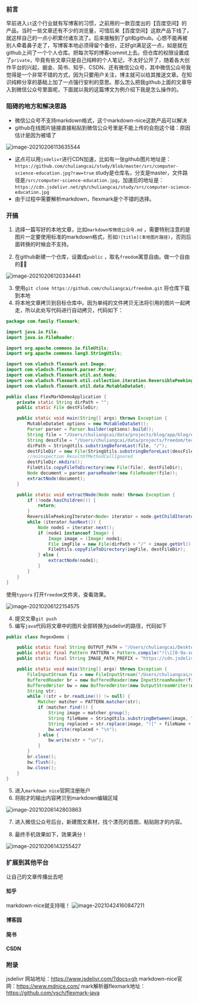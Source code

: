 ### 前言
早前进入`it`这个行业就有写博客的习惯，之前用的一款百度出的【百度空间】的产品，当时一些文章还有不少的浏览量，可惜后来【百度空间】这款产品下线了，就这样自己的一点小积累付诸东流了。后来接触到了git和github。心想不能再被别人牵着鼻子走了，写博客本地必须得留个备份，正好git满足这一点，如是就在github上间了一个个人仓库。把每次写的博客commit上去。但仓库的权限设置成了`private`，毕竟有些文章只是自己纯粹的个人笔记，不太好公开了，随着各大创作平台的兴起，掘金、简书、知乎、CSDN、还有微信公众号，其中微信公众号我觉得是一个非常不错的方式，因为只要用户关注，博主就可以给其推送文章。在知识纯粹分享的基础上加了一点强行安利的意思。那么怎么把我github上面的文章导入到微信公众号里面呢，下面就以我的这篇博文为例介绍下我是怎么操作的。
### 阻碍的地方和解决思路
* 微信公众号不支持markdown格式，这个markdown-nice这款产品可以解决
* github在线图片链接直接粘贴到微信公众号里是不能上传的会抱这个错：原因估计是因为被墙了

![image-20210206113635544](image-20210206113635544.png)

* 这点可以用`jsdelivr`进行CDN加速，比如有一张github图片地址是：`https://github.com/chuliangcai/study/blob/master/src/computer-science-education.jpg?raw=true` study是仓库名，分支是master，文件路径是`/src/computer-science-education.jpg`，加速后的地址是：`https://cdn.jsdelivr.net/gh/chuliangcai/study/src/computer-science-education.jpg`
* 由于过程中需要解析markdown，flexmark是个不错的选择。

### 开搞

1. 选择一篇写好的本地文章，比如`markdown写微信公众号.md` ，需要特别注意的是图片一定要使用标准的markdown格式，形如`![title](本地图片路径)`，否则后面转换的时候会不支持。

2. 在github新建一个仓库，设置成`public` ，取名`freedom`寓意自由。做一个自由的👨‍💻

![image-20210206120334441](image-20210206120334441.png)

3. 使用`git clone https://github.com/chuliangcai/freedom.git` 将仓库下载到本地
4. 将本地文章拷贝到目标仓库中。因为单纯的文件拷贝无法将引用的图片一起拷走，所以此处写代码进行自动拷贝，代码如下：
```java
package com.family.flexmark;

import java.io.File;
import java.io.FileReader;

import org.apache.commons.io.FileUtils;
import org.apache.commons.lang3.StringUtils;

import com.vladsch.flexmark.ast.Image;
import com.vladsch.flexmark.parser.Parser;
import com.vladsch.flexmark.util.ast.Node;
import com.vladsch.flexmark.util.collection.iteration.ReversiblePeekingIterator;
import com.vladsch.flexmark.util.data.MutableDataSet;

public class FlexMarkDemoApplication {
    private static String dirPath = "";
    public static File destFileDir;

    public static void main(String[] args) throws Exception {
        MutableDataSet options = new MutableDataSet();
        Parser parser = Parser.builder(options).build();
        String file = "/Users/chuliangcai/data/projects/blog/app/blog/editor/markdown写微信公众号.md";
        String descFile = "/Users/chuliangcai/data/projects/freedom/technology/other/markdown写微信公众号.md";
        dirPath = StringUtils.substringBeforeLast(file, "/");
        destFileDir = new File(StringUtils.substringBeforeLast(descFile, "/"));
        //noinspection ResultOfMethodCallIgnored
        destFileDir.mkdirs();
        FileUtils.copyFileToDirectory(new File(file), destFileDir);
        Node document = parser.parseReader(new FileReader(file));
        extractNode(document);
    }

    public static void extractNode(Node node) throws Exception {
        if (!node.hasChildren()) {
            return;
        }
        ReversiblePeekingIterator<Node> iterator = node.getChildIterator();
        while (iterator.hasNext()) {
            Node node1 = iterator.next();
            if (node1 instanceof Image) {
                Image image = (Image) node1;
                File imgFile = new File(dirPath + "/" + image.getUrl().toString());
                FileUtils.copyFileToDirectory(imgFile, destFileDir);
            } else {
                extractNode(node1);
            }
        }
    }
}
```
使用`typora` 打开`freedom`文件夹，查看效果。

![image-20210206122154575](image-20210206122154575.png) 

4. 提交文章`git push`
5. 编写`java`代码将文章中的图片全部转换为jsdelivr的路径，代码如下

```java
public class RegexDemo {

    public static final String OUTPUT_PATH = "/Users/chuliangcai/Desktop/markdown写微信公众号.md";
    public static final Pattern PATTERN = Pattern.compile("!\\[[0-9a-zA-Z_.-]+]\\([0-9a-zA-Z_.-]+\\)");
    public static final String IMAGE_PATH_PREFIX = "https://cdn.jsdelivr.net/gh/chuliangcai/freedom/technology/algorithm/";

    public static void main(String[] args) throws Exception {
        FileInputStream fis = new FileInputStream("/Users/chuliangcai/data/projects/freedom/technology/other/markdown写微信公众号.md");
        BufferedReader br = new BufferedReader(new InputStreamReader(fis));
        BufferedWriter bw = new BufferedWriter(new OutputStreamWriter(new FileOutputStream(OUTPUT_PATH)));
        String str;
        while ((str = br.readLine()) != null) {
            Matcher matcher = PATTERN.matcher(str);
            if (matcher.find()) {
                String image = matcher.group();
                String fileName = StringUtils.substringBetween(image, "(", ")");
                String replaced = str.replace(image, "![" + fileName + "](" + IMAGE_PATH_PREFIX + fileName + ")");
                bw.write(replaced + "\n");
            } else {
                bw.write(str + "\n");
            }
        }
        br.close();
        bw.flush();
        bw.close();
    }
}
```
5. 进入`markdown nice`官网注册账户
6. 将刚才的输出内容拷贝到markdown编辑区域

![image-20210206142803863](image-20210206142803863.png)

7. 进入微信公众号后台，新建图文素材，找个漂亮的首图，粘贴刚才的内容。

8. 最终手机效果如下，效果满分！

![image-20210206143255427](image-20210206143255427.png)

### 扩展到其他平台

让自己的文章传播出去吧

#### 知乎
markdown-nice就支持哦！
![image-20210424160847211](image-20210424160847211.png)

#### 博客园

#### 简书
#### CSDN

### 附录

jsdelivr 网站地址：https://www.jsdelivr.com/?docs=gh
markdown-nice官网：https://www.mdnice.com/
mark解析器flexmark地址：https://github.com/vsch/flexmark-java